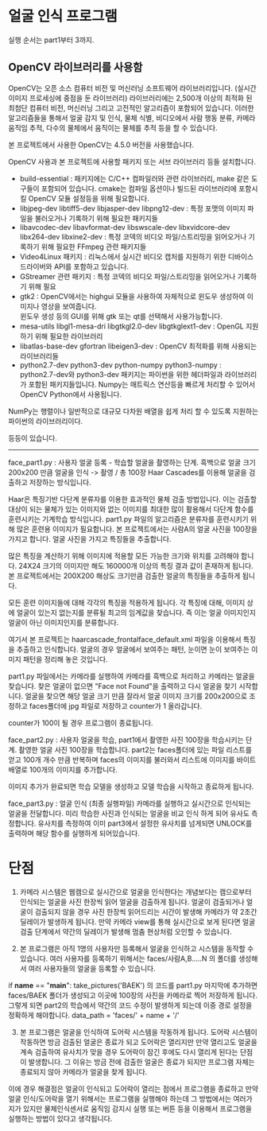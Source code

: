 # 얼굴 인식 프로그램

실행 순서는 part1부터 3까지.

## OpenCV 라이브러리를 사용함

OpenCV는 오픈 소스 컴퓨터 비전 및 머신러닝 소프트웨어 라이브러리입니다. (실시간 이미지 프로세싱에 중점을 둔 라이브러리)
라이브러리에는 2,500개 이상의 최적화 된 최첨단 컴퓨터 비전, 머신러닝 그리고 고전적인 알고리즘이 포함되어 있습니다. 이러한 알고리즘들을 통해서 얼굴 감지 및 인식, 물체 식별, 비디오에서 사람 행동 분류, 카메라 움직임 추적, 다수의 물체에서 움직이는 물체를 추적 등을 할 수 있습니다.

본 프로젝트에서 사용한 OpenCV는 4.5.0 버전을 사용했습니다.

OpenCV 사용과 본 프로젝트에 사용할 패키지 또는 서브 라이브러리 등들 설치합니다.
- build-essential : 패키지에는 C/C++ 컴파일러와 관련 라이브러리, make 같은 도구들이 포함되어 있습니다.
cmake는 컴파일 옵션이나 빌드된 라이브러리에 포함시킬 OpenCV 모듈 설정등을 위해 필요합니다. 
- libjpeg-dev libtiff5-dev libjasper-dev libpng12-dev : 특정 포맷의 이미지 파일을 불러오거나 기록하기 위해 필요한 패키지들
- libavcodec-dev libavformat-dev libswscale-dev libxvidcore-dev libx264-dev libxine2-dev : 특정 코덱의 비디오 파일/스트리밍을 읽어오거나 기록하기 위해 필요한 FFmpeg 관련 패키지들
- Video4Linux 패키지 : 리눅스에서 실시간 비디오 캡처를 지원하기 위한 디바이스 드라이버와 API를 포함하고 있습니다. 
- GStreamer 관련 패키지 : 특정 코덱의 비디오 파일/스트리밍을 읽어오거나 기록하기 위해 필요
- gtk2 : OpenCV에서는 highgui 모듈을 사용하여 자체적으로 윈도우 생성하여 이미지나 영상을 보여줍니다.  
윈도우 생성 등의 GUI를 위해 gtk 또는 qt를 선택해서 사용가능합니다. 
- mesa-utils libgl1-mesa-dri libgtkgl2.0-dev libgtkglext1-dev : OpenGL 지원하기 위해 필요한 라이브러리
- libatlas-base-dev gfortran libeigen3-dev : OpenCV 최적화를 위해 사용되는 라이브러리들 
- python2.7-dev python3-dev python-numpy python3-numpy : python2.7-dev와 python3-dev 패키지는 파이썬을 위한 헤더파일과 라이브러리가 포함된  패키지들입니다. Numpy는 매트릭스 연산등을 빠르게 처리할 수 있어서 OpenCV Python에서 사용됩니다. 

NumPy는 행렬이나 일반적으로 대규모 다차원 배열을 쉽게 처리 할 수 있도록 지원하는 파이썬의 라이브러리이다.

등등이 있습니다.

----------------------------------------------
face_part1.py : 사용자 얼굴 등록 - 학습할 얼굴을 촬영하는 단계.
  흑백으로 얼굴 크기 200x200 만큼 얼굴을 인식 -> 촬영 / 총 100장
  Haar Cascades를 이용해 얼굴을 검출하고 저장하는 방식입니다.
  
  Haar은 특징기반 다단계 분류자를 이용한 효과적인 물체 검출 방법입니다. 이는 검출할 대상이 되는 물체가 있는 이미지와 없는 이미지를 최대한 많이 활용해서 다단계 함수를 훈련시키는 기계학습 방식입니다.
  part1.py 파일의 알고리즘은 분류자를 훈련시키기 위해 많은 훈련용 이미지가 필요합니다. 본 프로젝트에서는 사람A의 얼굴 사진을 100장을 가지고 합니다. 얼굴 사진을 가지고 특징들을 추출합니다. 

많은 특징을 계산하기 위해 이미지에 적용할 모든 가능한 크기와 위치를 고려해야 합니다. 24X24 크기의 이미지만 해도 160000개 이상의 특징 결과 값이 존재하게 됩니다. 본 프로젝트에서는 200X200 해상도 크기만큼 검출한 얼굴의 특징들을 추출하게 됩니다. 

모든 훈련 이미지들에 대해 각각의 특징을 적용하게 됩니다. 각 특징에 대해, 이미지 상에 얼굴이 있는지 없는지를 분류될 최고의 임계값을 찾습니다. 즉 이는 얼굴 이미지인지 얼굴이 아닌 이미지인지를 분류합니다. 

여기서 본 프로젝트는 haarcascade_frontalface_default.xml 파일을 이용해서 특징을 추출하고 인식합니다. 얼굴의 경우 얼굴에서 보여주는 패턴, 눈이면 눈이 보여주는 이미지 패턴을 정리해 놓은 것입니다.

part1.py 파일에서는 카메라를 실행하여 카메라를 흑백으로 처리하고 카메라는 얼굴을 찾습니다. 찾은 얼굴이 없으면 "Face not Found"을 출력하고 다시 얼굴을 찾기 시작합니다. 얼굴을 찾으면 해당 얼굴 크기 만큼 잘라서 얼굴 이미지 크기를 200x200으로 조정하고 faces폴더에 jpg 파일로 저장하고 counter가 1 올라갑니다. 

counter가 100이 될 경우 프로그램이 종료됩니다. 
  
  

face_part2.py : 사용자 얼굴을 학습, part1에서 촬영한 사진 100장을 학습시키는 단계.
  촬영한 얼굴 사진 100장을 학습합니다. part2는 faces폴더에 있는 파일 리스트를 얻고 100개 개수 만큼 반복하며 faces의 이미지를 불러와서 리스트에 이미지를 바이트 배열로 100개의 이미지를 추가합니다. 
  
  이미지 추가가 완료되면 학습 모델을 생성하고 모델 학습을 시작하고 종료하게 됩니다. 

face_part3.py : 얼굴 인식 (최종 실행파일)
  카메라를 실행하고 실시간으로 인식되는 얼굴을 전달합니다. 미리 학습한 사진과 인식되는 얼굴을 비교 인식 하게 되어 유사도 측정합니다. 유사치를 측정하여 이미 part3에서 설정한 유사치를 넘게되면 UNLOCK를 출력하며 해당 함수를 실행하게 되어있습니다. 
  
 # 단점
  
   1. 카메라 시스템은 웹캠으로 실시간으로 얼굴을 인식한다는 개념보다는 캠으로부터 인식되는 얼굴을 사진 한장씩 읽어 얼굴을 검출하게 됩니다. 얼굴이 검출되거나 얼굴이 검출되지 않을 경우 사진 한장씩 읽어드리는 시간이 발생해 카메라가 약 2초간 딜레이가 발생하게 됩니다. 만약 카메라 view를 통해 실시간으로 보게 된다면 얼굴 검출 단계에서 약간의 딜레이가 발생해 멈춤 현상처럼 오인할 수 있습니다.
  
  2. 본 프로그램은 아직 1명의 사용자만 등록해서 얼굴을 인식하고 시스템을 동작할 수 있습니다.
  여러 사용자를 등록하기 위해서는 faces/사람A,B.....N 의 폴더를 생성해서 여러 사용자들의 얼굴을 등록할 수 있습니다. 
  
  if __name__ == "__main__":
    take_pictures('BAEK') 의 코드를 part1.py 마지막에 추가하면 faces/BAEK 폴더가 생성되고 이곳에 100장의 사진을 카메라로 찍어 저장하게 됩니다. 그렇게 되면 part2의 학습에서 약간의 코드 수정이 발생하게 되는데 이중 경로 설정을 정확하게 해야합니다. data_path = 'faces/' + name + '/'
    
  3. 본 프로그램은 얼굴을 인식하여 도어락 시스템을 작동하게 됩니다. 도어락 시스템이 작동하면 방금 검출된 얼굴은 종료가 되고 도어락은 열리지만 만약 열리고도 얼굴을 계속 검출하여 유사치가 맞을 경우 도어락이 잠긴 후에도 다시 열리게 된다는 단점이 발생합니다. 그 이유는 방금 전에 검출한 얼굴은 종료가 되지만 프로그램 자체는 종료되지 않아 카메라가 얼굴을 찾게 됩니다. 
  
  이에 경우 해결점은 얼굴이 인식되고 도어락이 열리는 점에서 프로그램을 종료하고 만약 얼굴 인식/도어락을 열기 위해서는 프로그램을 실행해야 하는데 그 방법에서는 여러가지가 있지만 물체인식센서로 움직임 감지시 실행 또는 버튼 등을 이용해서 프로그램을 실행하는 방법이 있다고 생각됩니다. 

